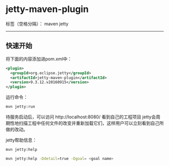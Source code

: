 # jetty-maven-plugin

标签（空格分隔）： maven jetty

---

## 快速开始

将下面的内容添加进pom.xml中：
```xml
<plugin>
  <groupId>org.eclipse.jetty</groupId>
  <artifactId>jetty-maven-plugin</artifactId>
  <version>9.3.12.v20160915</version>
</plugin>
```

运行命令：
```sh
mvn jetty:run
```

待服务启动后，可以访问 http://localhost:8080/ 看到自己的工程项目
jetty会周期性地扫描工程中任何文件的改变并重新加载它们，这样用户可以立刻看到自己所做的改动。

jetty帮助信息：
```sh
mvn jetty:help

mvn jetty:help -Ddetail=true -Dgoal= <goal name>
```
